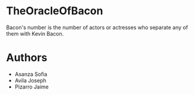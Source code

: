 # TheOracleOfBacon
Bacon's number is the number of actors or actresses who separate any of them with Kevin Bacon.
# Authors
- Asanza Sofia
- Avila Joseph
- Pizarro Jaime
